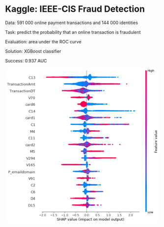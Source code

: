 # Kaggle: IEEE-CIS Fraud Detection

Data: 591 000 online payment transactions and 144 000 identities

Task: predict the probability that an online transaction is fraudulent

Evaluation: area under the ROC curve

Solution: XGBoost classifier

Success: 0.937 AUC

![alt text](shap_summary.png)
